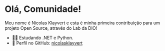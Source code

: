 # Olá, Comunidade!

Meu nome é Nicolas Klayvert e esta é minha primeira contribuição para um projeto Open Source, através do Lab da DIO!

- 🧑‍💻 Estudando .NET e Python.
- 🚀 Perfil no GitHub: [nicolasklayvert](https://github.com/nicolasklayvert)
